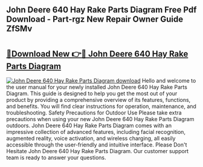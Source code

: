 ## John Deere 640 Hay Rake Parts Diagram Free Pdf Download - Part-rgz New Repair Owner Guide ZfSMv

# <h2><a href="http://dfriie.blite.top/?on=John+Deere+640+Hay+Rake+Parts+Diagram">🔗Download New 👉🔴 John Deere 640 Hay Rake Parts Diagram</a></h2>

[![John Deere 640 Hay Rake Parts Diagram download](https://i.imgur.com/lujVjoI.png)](http://dfriie.blite.top/?on=John+Deere+640+Hay+Rake+Parts+Diagram)
Hello and welcome to the user manual for your newly installed John Deere 640 Hay Rake Parts Diagram. This guide is designed to help you get the most out of your product by providing a comprehensive overview of its features, functions, and benefits. You will find clear instructions for operation, maintenance, and troubleshooting. Safety Precautions for Outdoor Use Please take extra precautions when using your new John Deere 640 Hay Rake Parts Diagram outdoors. John Deere 640 Hay Rake Parts Diagram comes with an impressive collection of advanced features, including facial recognition, augmented reality, voice activation, and wireless charging, all easily accessible through the user-friendly and intuitive interface. Please Don't Hesitate John Deere 640 Hay Rake Parts Diagram. Our customer support team is ready to answer your questions.
